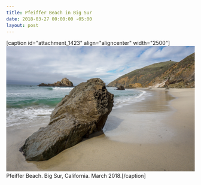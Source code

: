 ```yaml
---
title: Pfeiffer Beach in Big Sur
date: 2018-03-27 00:00:00 -05:00
layout: post
---
```


\[caption id="attachment\_1423" align="aligncenter" width="2500"\][![](/assets/images/DSC02717.jpg)](https://kenbooth.net/pfeiffer-beach-in-big-sur/dsc02717/#main) Pfeiffer Beach. Big Sur, California. March 2018.\[/caption\]
